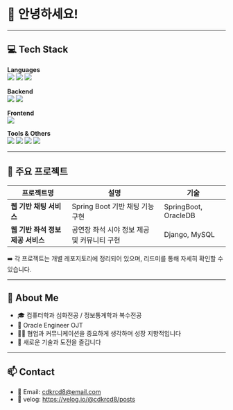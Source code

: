 # 👋 안녕하세요!
---

## 💻 Tech Stack

**Languages**  
<img src="https://img.shields.io/badge/C-A8B9CC?style=flat&logo=c&logoColor=black"/>
<img src="https://img.shields.io/badge/Java-007396?style=flat&logo=java&logoColor=white"/>
<img src="https://img.shields.io/badge/Python-3776AB?style=flat&logo=python&logoColor=white"/>

**Backend**  
<img src="https://img.shields.io/badge/Django-092E20?style=flat&logo=django&logoColor=white"/>
<img src="https://img.shields.io/badge/SpringBoot-6DB33F?style=flat&logo=springboot&logoColor=white"/>

**Frontend**  
<img src="https://img.shields.io/badge/React-61DAFB?style=flat&logo=react&logoColor=black"/>

**Tools & Others**  
<img src="https://img.shields.io/badge/Git-F05032?style=flat&logo=git&logoColor=white"/>
<img src="https://img.shields.io/badge/GitHub-181717?style=flat&logo=github&logoColor=white"/>
<img src="https://img.shields.io/badge/Linux-FCC624?style=flat&logo=linux&logoColor=black"/>
<img src="https://img.shields.io/badge/Notion-000000?style=flat&logo=notion&logoColor=white"/>

---

## 📂 주요 프로젝트

| 프로젝트명 | 설명 | 기술 |
|------------|------|------|
| **웹 기반 채팅 서비스** | Spring Boot 기반 채팅 기능 구현 | SpringBoot, OracleDB |
| **웹 기반 좌석 정보 제공 서비스** | 공연장 좌석 시야 정보 제공 및 커뮤니티 구현 | Django, MySQL |

➡️ 각 프로젝트는 개별 레포지토리에 정리되어 있으며, 리드미를 통해 자세히 확인할 수 있습니다.

---

## 🧠 About Me

- 🎓 컴퓨터학과 심화전공 / 정보통계학과 복수전공  
- 🧩 Oracle Engineer OJT
- 🧑‍💻 협업과 커뮤니케이션을 중요하게 생각하며 성장 지향적입니다  
- 💬 새로운 기술과 도전을 즐깁니다  

---

## 📫 Contact

- 📧 Email: cdkrcd8@email.com  
- 📝 velog: https://velog.io/@cdkrcd8/posts
